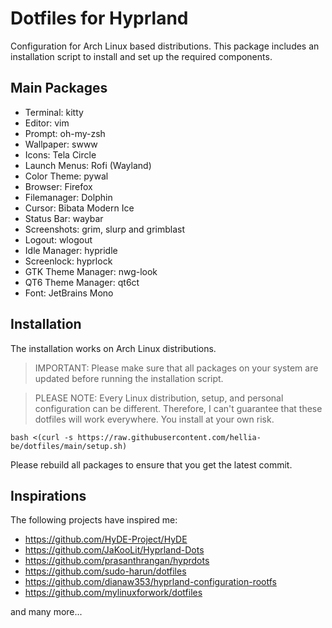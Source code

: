 # Dotfiles for Hyprland

Configuration for Arch Linux based distributions. This package includes an installation script to install and set up the required components.

## Main Packages

- Terminal: kitty
- Editor: vim
- Prompt: oh-my-zsh
- Wallpaper: swww
- Icons: Tela Circle
- Launch Menus: Rofi (Wayland)
- Color Theme: pywal
- Browser: Firefox
- Filemanager: Dolphin
- Cursor: Bibata Modern Ice
- Status Bar: waybar
- Screenshots: grim, slurp and grimblast
- Logout: wlogout
- Idle Manager: hypridle
- Screenlock: hyprlock
- GTK Theme Manager: nwg-look
- QT6 Theme Manager: qt6ct
- Font: JetBrains Mono

## Installation

The installation works on Arch Linux distributions.

> IMPORTANT: Please make sure that all packages on your system are updated before running the installation script.

> PLEASE NOTE: Every Linux distribution, setup, and personal configuration can be different. Therefore, I can't guarantee that these dotfiles will work everywhere. You install at your own risk.

```shell
bash <(curl -s https://raw.githubusercontent.com/hellia-be/dotfiles/main/setup.sh)
```

Please rebuild all packages to ensure that you get the latest commit.

## Inspirations

The following projects have inspired me:

- https://github.com/HyDE-Project/HyDE
- https://github.com/JaKooLit/Hyprland-Dots
- https://github.com/prasanthrangan/hyprdots
- https://github.com/sudo-harun/dotfiles
- https://github.com/dianaw353/hyprland-configuration-rootfs
- https://github.com/mylinuxforwork/dotfiles

and many more...
